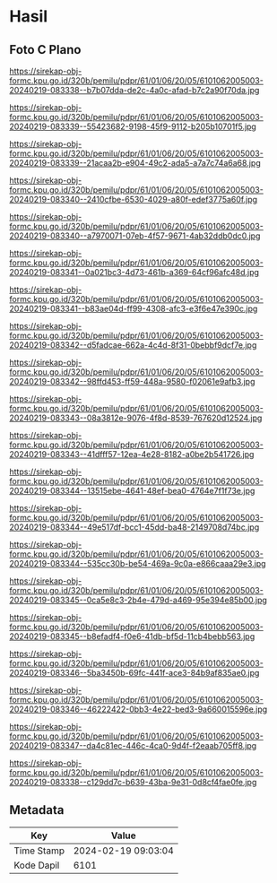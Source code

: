 # Hasil

## Foto C Plano

https://sirekap-obj-formc.kpu.go.id/320b/pemilu/pdpr/61/01/06/20/05/6101062005003-20240219-083338--b7b07dda-de2c-4a0c-afad-b7c2a90f70da.jpg

https://sirekap-obj-formc.kpu.go.id/320b/pemilu/pdpr/61/01/06/20/05/6101062005003-20240219-083339--55423682-9198-45f9-9112-b205b10701f5.jpg

https://sirekap-obj-formc.kpu.go.id/320b/pemilu/pdpr/61/01/06/20/05/6101062005003-20240219-083339--21acaa2b-e904-49c2-ada5-a7a7c74a6a68.jpg

https://sirekap-obj-formc.kpu.go.id/320b/pemilu/pdpr/61/01/06/20/05/6101062005003-20240219-083340--2410cfbe-6530-4029-a80f-edef3775a60f.jpg

https://sirekap-obj-formc.kpu.go.id/320b/pemilu/pdpr/61/01/06/20/05/6101062005003-20240219-083340--a7970071-07eb-4f57-9671-4ab32ddb0dc0.jpg

https://sirekap-obj-formc.kpu.go.id/320b/pemilu/pdpr/61/01/06/20/05/6101062005003-20240219-083341--0a021bc3-4d73-461b-a369-64cf96afc48d.jpg

https://sirekap-obj-formc.kpu.go.id/320b/pemilu/pdpr/61/01/06/20/05/6101062005003-20240219-083341--b83ae04d-ff99-4308-afc3-e3f6e47e390c.jpg

https://sirekap-obj-formc.kpu.go.id/320b/pemilu/pdpr/61/01/06/20/05/6101062005003-20240219-083342--d5fadcae-662a-4c4d-8f31-0bebbf9dcf7e.jpg

https://sirekap-obj-formc.kpu.go.id/320b/pemilu/pdpr/61/01/06/20/05/6101062005003-20240219-083342--98ffd453-ff59-448a-9580-f02061e9afb3.jpg

https://sirekap-obj-formc.kpu.go.id/320b/pemilu/pdpr/61/01/06/20/05/6101062005003-20240219-083343--08a3812e-9076-4f8d-8539-767620d12524.jpg

https://sirekap-obj-formc.kpu.go.id/320b/pemilu/pdpr/61/01/06/20/05/6101062005003-20240219-083343--41dfff57-12ea-4e28-8182-a0be2b541726.jpg

https://sirekap-obj-formc.kpu.go.id/320b/pemilu/pdpr/61/01/06/20/05/6101062005003-20240219-083344--13515ebe-4641-48ef-bea0-4764e7f1f73e.jpg

https://sirekap-obj-formc.kpu.go.id/320b/pemilu/pdpr/61/01/06/20/05/6101062005003-20240219-083344--49e517df-bcc1-45dd-ba48-2149708d74bc.jpg

https://sirekap-obj-formc.kpu.go.id/320b/pemilu/pdpr/61/01/06/20/05/6101062005003-20240219-083344--535cc30b-be54-469a-9c0a-e866caaa29e3.jpg

https://sirekap-obj-formc.kpu.go.id/320b/pemilu/pdpr/61/01/06/20/05/6101062005003-20240219-083345--0ca5e8c3-2b4e-479d-a469-95e394e85b00.jpg

https://sirekap-obj-formc.kpu.go.id/320b/pemilu/pdpr/61/01/06/20/05/6101062005003-20240219-083345--b8efadf4-f0e6-41db-bf5d-11cb4bebb563.jpg

https://sirekap-obj-formc.kpu.go.id/320b/pemilu/pdpr/61/01/06/20/05/6101062005003-20240219-083346--5ba3450b-69fc-441f-ace3-84b9af835ae0.jpg

https://sirekap-obj-formc.kpu.go.id/320b/pemilu/pdpr/61/01/06/20/05/6101062005003-20240219-083346--46222422-0bb3-4e22-bed3-9a660015596e.jpg

https://sirekap-obj-formc.kpu.go.id/320b/pemilu/pdpr/61/01/06/20/05/6101062005003-20240219-083347--da4c81ec-446c-4ca0-9d4f-f2eaab705ff8.jpg

https://sirekap-obj-formc.kpu.go.id/320b/pemilu/pdpr/61/01/06/20/05/6101062005003-20240219-083338--c129dd7c-b639-43ba-9e31-0d8cf4fae0fe.jpg


## Metadata

| Key        | Value               |
| ---------- | ------------------- |
| Time Stamp | 2024-02-19 09:03:04 |
| Kode Dapil | 6101                |




